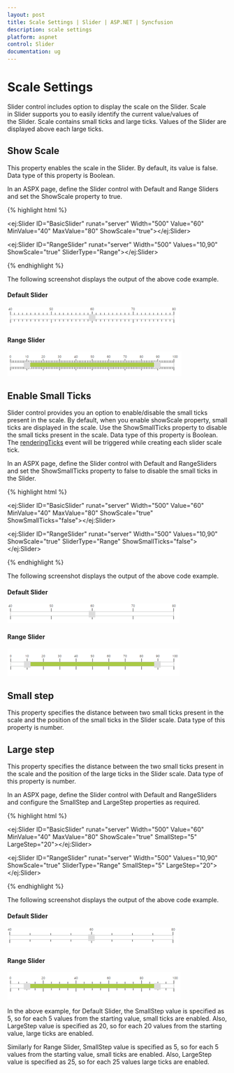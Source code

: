 ```yaml
---
layout: post
title: Scale Settings | Slider | ASP.NET | Syncfusion
description: scale settings
platform: aspnet
control: Slider
documentation: ug
---
```


# Scale Settings

Slider control includes option to display the scale on the Slider. Scale in Slider supports you to easily identify the current value/values of the Slider. Scale contains small ticks and large ticks. Values of the Slider are displayed above each large ticks.

## Show Scale

This property enables the scale in the Slider. By default, its value is false. Data type of this property is Boolean.

In an ASPX page, define the Slider control with Default and Range Sliders and set the ShowScale property to true. 

{% highlight html %}

<ej:Slider ID="BasicSlider" runat="server" Width="500" Value="60" MinValue="40" MaxValue="80" ShowScale="true"></ej:Slider>

<ej:Slider ID="RangeSlider" runat="server" Width="500" Values="10,90" ShowScale="true" SliderType="Range"></ej:Slider>

{% endhighlight %}



The following screenshot displays the output of the above code example.

#### Default Slider

 ![](Scale-Settings_images/Scale-Settings_img1.png)



#### Range Slider

 ![](Scale-Settings_images/Scale-Settings_img2.png)



## Enable Small Ticks

Slider control provides you an option to enable/disable the small ticks present in the scale. By default, when you enable showScale property, small ticks are displayed in the scale. Use the ShowSmallTicks property to disable the small ticks present in the scale. Data type of this property is Boolean. The [renderingTicks](https://help.syncfusion.com/api/js/ejslider#events:renderingticks) event will be triggered while creating each slider scale tick.

In an ASPX page, define the Slider control with Default and RangeSliders and set the ShowSmallTicks property to false to disable the small ticks in the Slider. 

{% highlight html %}

<ej:Slider ID="BasicSlider" runat="server" Width="500" Value="60" MinValue="40" MaxValue="80" ShowScale="true" ShowSmallTicks="false"></ej:Slider>

<ej:Slider ID="RangeSlider" runat="server" Width="500" Values="10,90" ShowScale="true" SliderType="Range" ShowSmallTicks="false"></ej:Slider>

{% endhighlight %}



The following screenshot displays the output of the above code example.

#### Default Slider

![](Scale-Settings_images/Scale-Settings_img3.png)



#### Range Slider

![](Scale-Settings_images/Scale-Settings_img4.png)



## Small step

This property specifies the distance between two small ticks present in the scale and the position of the small ticks in the Slider scale. Data type of this property is number.

## Large step

This property specifies the distance between the two small ticks present in the scale and the position of the large ticks in the Slider scale. Data type of this property is number.

In an ASPX page, define the Slider control with Default and RangeSliders and configure the SmallStep and LargeStep properties as required. 

{% highlight html %}

<ej:Slider ID="BasicSlider" runat="server" Width="500" Value="60" MinValue="40" MaxValue="80" ShowScale="true" SmallStep="5" LargeStep="20"></ej:Slider>

<ej:Slider ID="RangeSlider" runat="server" Width="500" Values="10,90" ShowScale="true" SliderType="Range" SmallStep="5" LargeStep="20"></ej:Slider>

{% endhighlight %}



The following screenshot displays the output of the above code example.

#### Default Slider

![](Scale-Settings_images/Scale-Settings_img5.png)



#### Range Slider

![](Scale-Settings_images/Scale-Settings_img6.png)



In the above example, for Default Slider, the SmallStep value is specified as 5, so for each 5 values from the starting value, small ticks are enabled. Also, LargeStep value is specified as 20, so for each 20 values from the starting value, large ticks are enabled.

Similarly for Range Slider, SmallStep value is specified as 5, so for each 5 values from the starting value, small ticks are enabled. Also, LargeStep value is specified as 25, so for each 25 values large ticks are enabled.

